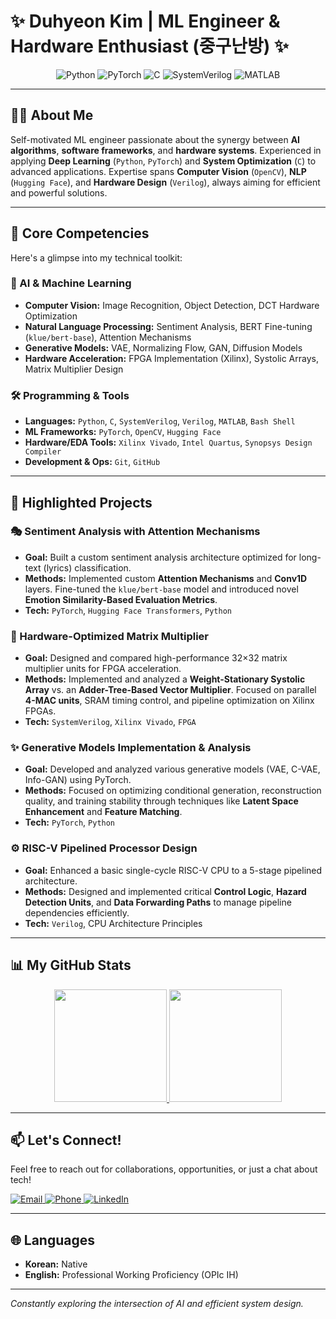 # ✨ Duhyeon Kim | ML Engineer & Hardware Enthusiast (중구난방) ✨

<p align="center">
  <img src="https://img.shields.io/badge/Python-3776AB?style=for-the-badge&logo=python&logoColor=white" alt="Python"/>
  <img src="https://img.shields.io/badge/PyTorch-EE4C2C?style=for-the-badge&logo=pytorch&logoColor=white" alt="PyTorch"/>
  <img src="https://img.shields.io/badge/C-00599C?style=for-the-badge&logo=c&logoColor=white" alt="C"/>
  <img src="https://img.shields.io/badge/SystemVerilog-CAD09D?style=for-the-badge" alt="SystemVerilog"/>
  <img src="https://img.shields.io/badge/MATLAB-0076A8?style=for-the-badge&logo=mathworks&logoColor=white" alt="MATLAB"/>
</p>

---

## 👨‍💻 About Me

Self-motivated ML engineer passionate about the synergy between **AI algorithms**, **software frameworks**, and **hardware systems**. Experienced in applying **Deep Learning** (`Python`, `PyTorch`) and **System Optimization** (`C`) to advanced applications. Expertise spans **Computer Vision** (`OpenCV`), **NLP** (`Hugging Face`), and **Hardware Design** (`Verilog`), always aiming for efficient and powerful solutions.

---

## 🧠 Core Competencies

Here's a glimpse into my technical toolkit:

### 🤖 AI & Machine Learning
- **Computer Vision:** Image Recognition, Object Detection, DCT Hardware Optimization
- **Natural Language Processing:** Sentiment Analysis, BERT Fine-tuning (`klue/bert-base`), Attention Mechanisms
- **Generative Models:** VAE, Normalizing Flow, GAN, Diffusion Models
- **Hardware Acceleration:** FPGA Implementation (Xilinx), Systolic Arrays, Matrix Multiplier Design

### 🛠️ Programming & Tools
- **Languages:** `Python`, `C`, `SystemVerilog`, `Verilog`, `MATLAB`, `Bash Shell`
- **ML Frameworks:** `PyTorch`, `OpenCV`, `Hugging Face`
- **Hardware/EDA Tools:** `Xilinx Vivado`, `Intel Quartus`, `Synopsys Design Compiler`
- **Development & Ops:** `Git`, `GitHub`

---

## 🚀 Highlighted Projects

### 🎭 Sentiment Analysis with Attention Mechanisms
- **Goal:** Built a custom sentiment analysis architecture optimized for long-text (lyrics) classification.
- **Methods:** Implemented custom **Attention Mechanisms** and **Conv1D** layers. Fine-tuned the `klue/bert-base` model and introduced novel **Emotion Similarity-Based Evaluation Metrics**.
- **Tech:** `PyTorch`, `Hugging Face Transformers`, `Python`

### 🧮 Hardware-Optimized Matrix Multiplier
- **Goal:** Designed and compared high-performance 32×32 matrix multiplier units for FPGA acceleration.
- **Methods:** Implemented and analyzed a **Weight-Stationary Systolic Array** vs. an **Adder-Tree-Based Vector Multiplier**. Focused on parallel **4-MAC units**, SRAM timing control, and pipeline optimization on Xilinx FPGAs.
- **Tech:** `SystemVerilog`, `Xilinx Vivado`, `FPGA`

### ✨ Generative Models Implementation & Analysis
- **Goal:** Developed and analyzed various generative models (VAE, C-VAE, Info-GAN) using PyTorch.
- **Methods:** Focused on optimizing conditional generation, reconstruction quality, and training stability through techniques like **Latent Space Enhancement** and **Feature Matching**.
- **Tech:** `PyTorch`, `Python`

### ⚙️ RISC-V Pipelined Processor Design
- **Goal:** Enhanced a basic single-cycle RISC-V CPU to a 5-stage pipelined architecture.
- **Methods:** Designed and implemented critical **Control Logic**, **Hazard Detection Units**, and **Data Forwarding Paths** to manage pipeline dependencies efficiently.
- **Tech:** `Verilog`, CPU Architecture Principles

---

## 📊 My GitHub Stats

<p align="center">
  <a href="https://github.com/dudududukim">
    <img height="180em" src="https://github-readme-stats.vercel.app/api?username=dudududukim&show_icons=true&rank_icon=github" />
  </a>
  <a href="https://github.com/dudududukim">
    <img height="180em" src="https://github-readme-stats.vercel.app/api/top-langs/?username=dudududukim&layout=compact" />
  </a>
</p>

---

## 📫 Let's Connect!

Feel free to reach out for collaborations, opportunities, or just a chat about tech!

<p align="left">
  <a href="mailto:kdhluck@naver.com">
    <img src="https://img.shields.io/badge/Email-kdhluck@naver.com-D14836?style=for-the-badge&logo=gmail&logoColor=white" alt="Email"/>
  </a>
  <a href="tel:+821066549551">
    <img src="https://img.shields.io/badge/Phone-%2B82_10--6654--9551-25D366?style=for-the-badge&logo=whatsapp&logoColor=white" alt="Phone"/>
  </a>
  <a href="https://www.linkedin.com/in/duhyeon-kim-6623082b1/">
    <img src="https://img.shields.io/badge/LinkedIn-Duhyeon Kim-0077B5?style=for-the-badge&logo=linkedin&logoColor=white" alt="LinkedIn"/>
  </a>
</p>

---

## 🌐 Languages

- **Korean:** Native
- **English:** Professional Working Proficiency (OPIc IH)

---

*Constantly exploring the intersection of AI and efficient system design.*
